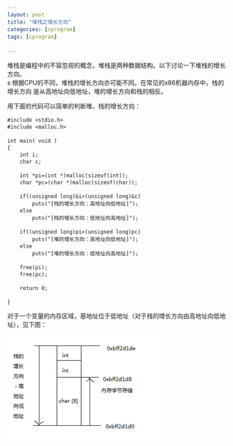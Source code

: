 ```yaml
---
layout: post
title: "堆栈之增长方向"
categories: [cprogram]
tags: [cprogram]

---
```


堆栈是编程中的不容忽视的概念，堆栈是两种数据结构。以下讨论一下堆栈的增长方向。<br/>s
根据CPU的不同，堆栈的增长方向亦可能不同。在常见的x86机器内存中，栈的增长方向
是从高地址向低地址，堆的增长方向和栈的相反。

用下面的代码可以简单的判断堆、栈的增长方向：


    #include <stdio.h>
    #include <malloc.h>

    int main( void )
    {
        int i;
	    char c;
	
	    int *pi=(int *)malloc(sizeof(int));
	    char *pc=(char *)malloc(sizeof(char));

	    if((unsigned long)&i>(unsigned long)&c)
		    puts("[栈的增长方向：高地址向低地址]");
	    else
		    puts("[栈的增长方向：低地址向高地址]");

	    if((unsigned long)pi>(unsigned long)pc)
		    puts("[堆的增长方向：高地址向低地址]");
	    else
		    puts("[堆的增长方向：低地址向高地址]");

	    free(pi);
	    free(pc);

	    return 0;

    }


对于一个变量的内存区域，基地址位于低地址（对于栈的增长方向由高地址向低地址），见下图：

![](/assets/pic/stack11.png)